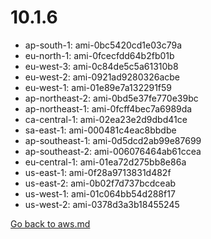 
 # 10.1.6
- ap-south-1: ami-0bc5420cd1e03c79a
- eu-north-1: ami-0fcecfdd64b2fb01b
- eu-west-3: ami-0c84de5c5a61310b8
- eu-west-2: ami-0921ad9280326acbe
- eu-west-1: ami-01e89e7a132291f59
- ap-northeast-2: ami-0bd5e37fe770e39bc
- ap-northeast-1: ami-0fcff4bec7a6989da
- ca-central-1: ami-02ea23e2d9dbd41ce
- sa-east-1: ami-000481c4eac8bbdbe
- ap-southeast-1: ami-0d5dcd2ab99e87699
- ap-southeast-2: ami-006076464ab61ccea
- eu-central-1: ami-01ea72d275bb8e86a
- us-east-1: ami-0f28a9713831d482f
- us-east-2: ami-0b02f7d737bcdceab
- us-west-1: ami-01c064bb54d288f17
- us-west-2: ami-0378d3a3b18455245

[Go back to aws.md](../../aws.md) 
